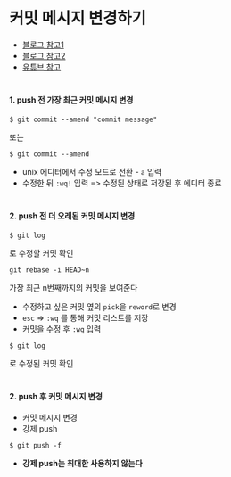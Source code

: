# 커밋 메시지 변경하기

- [블로그 참고1](https://velog.io/@mayinjanuary/git-%EC%BB%A4%EB%B0%8B-%EB%A9%94%EC%84%B8%EC%A7%80-%EC%88%98%EC%A0%95%ED%95%98%EA%B8%B0-changing-commit-message)  
- [블로그 참고2](http://tech.javacafe.io/2018/03/01/how-to-change-git-commit-message/)  
- [유튜브 참고](www.youtube.com/watch?v=bm2a5fozcms)  

#

#### 1. push 전 가장 최근 커밋 메시지 변경

```
$ git commit --amend "commit message"
```
또는
```
$ git commit --amend
```
- unix 에디터에서 수정 모드로 전환 - `a` 입력
- 수정한 뒤 `:wq!` 입력 => 수정된 상태로 저장된 후 에디터 종료

#

#### 2. push 전 더 오래된 커밋 메시지 변경
```
$ git log
```
로 수정할 커밋 확인  
```
git rebase -i HEAD~n
```
가장 최근 n번째까지의 커밋을 보여준다

- 수정하고 싶은 커밋 옆의 `pick`을 `reword`로 변경
- `esc` => `:wq` 를 통해 커밋 리스트를 저장
- 커밋을 수정 후 `:wq` 입력

```
$ git log
```
로 수정된 커밋 확인

#

#### 2. push 후 커밋 메시지 변경
- 커밋 메시지 변경
- 강제 push
```
$ git push -f  
```

- **강제 push는 최대한 사용하지 않는다**
